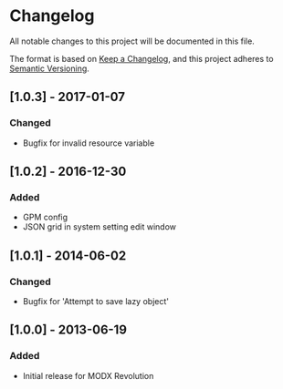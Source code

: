 # Changelog
All notable changes to this project will be documented in this file.

The format is based on [Keep a Changelog](https://keepachangelog.com/en/1.0.0/),
and this project adheres to [Semantic Versioning](https://semver.org/spec/v2.0.0.html).

## [1.0.3] - 2017-01-07
### Changed
- Bugfix for invalid resource variable

## [1.0.2] - 2016-12-30
### Added
- GPM config
- JSON grid in system setting edit window

## [1.0.1] - 2014-06-02
### Changed
- Bugfix for 'Attempt to save lazy object'

## [1.0.0] - 2013-06-19
### Added
- Initial release for MODX Revolution
